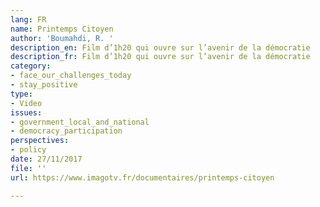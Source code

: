 ```yaml
---
lang: FR
name: Printemps Citoyen
author: 'Boumahdi, R. '
description_en: Film d’1h20 qui ouvre sur l’avenir de la démocratie
description_fr: Film d’1h20 qui ouvre sur l’avenir de la démocratie
category:
- face_our_challenges_today
- stay_positive
type:
- Video
issues:
- government_local_and_national
- democracy_participation
perspectives:
- policy
date: 27/11/2017
file: ''
url: https://www.imagotv.fr/documentaires/printemps-citoyen

---
```

